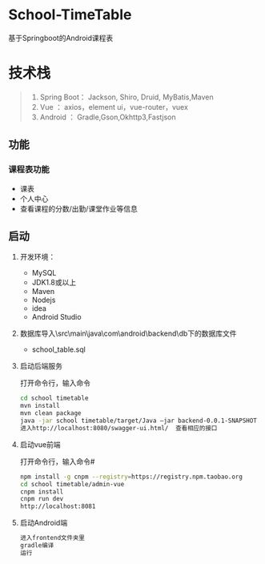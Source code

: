 # School-TimeTable
基于Springboot的Android课程表


# 技术栈
> 1. Spring Boot： Jackson, Shiro, Druid, MyBatis,Maven
> 2. Vue ：          axios，element ui，vue-router，vuex
> 3. Android ：   Gradle,Gson,Okhttp3,Fastjson



## 功能

### 课程表功能

* 课表
* 个人中心
* 查看课程的分数/出勤/课堂作业等信息


## 启动

1. 开发环境：
    * MySQL
    * JDK1.8或以上
    * Maven
    * Nodejs
    * idea
    * Android Studio
    
2. 数据库导入\src\main\java\com\android\backend\db下的数据库文件
    * school_table.sql

3. 启动后端服务

    打开命令行，输入命令
     ```bash
    cd school timetable
    mvn install
    mvn clean package
    java -jar school timetable/target/Java –jar backend-0.0.1-SNAPSHOT
    进入http://localhost:8080/swagger-ui.html/  查看相应的接口
    ```
    
4. 启动vue前端

    打开命令行，输入命令#
     ```bash
    npm install -g cnpm --registry=https://registry.npm.taobao.org
    cd school timetable/admin-vue
    cnpm install
    cnpm run dev   
    http://localhost:8081
   
    ```
     
5. 启动Android端
    ```bash
    进入frontend文件夹里
    gradle编译
    运行
    ```
  
